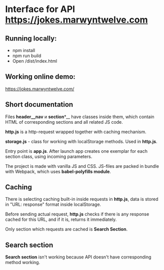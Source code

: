 # Interface for API https://jokes.marwyntwelve.com

## Running locally:

* npm install
* npm run build
* Open /dist/index.html

## Working online demo:

https://jokes.marwyntwelve.com/

## Short documentation

Files __header__nav__ и __section__*__ have classes inside them, which contain 
HTML of corresponding sections and all related JS code.

__http.js__ is a http-request wrapped together with caching mechanism.

__storage.js__ - class for working with localStorage methods. Used in __http.js__.

Entry point is __app.js__. After launch app creates one exemplar for each section
class, using incoming parameters.

The project is made with vanilla JS and CSS. JS-files are packed in bundle with
Webpack, which uses __babel-polyfills module__.

## Caching

There is selecting caching built-in inside requests in __http.js__, data is
stored in "URL: response" format inside localStorage.

Before sending actual request, __http.js__ checks if there is any response
cached for this URL, and if it is, returns it immediately.

Only section which requests are cached is __Search Section__.

## Search section

__Search section__ isn't working because API doesn't have corresponding method working.
